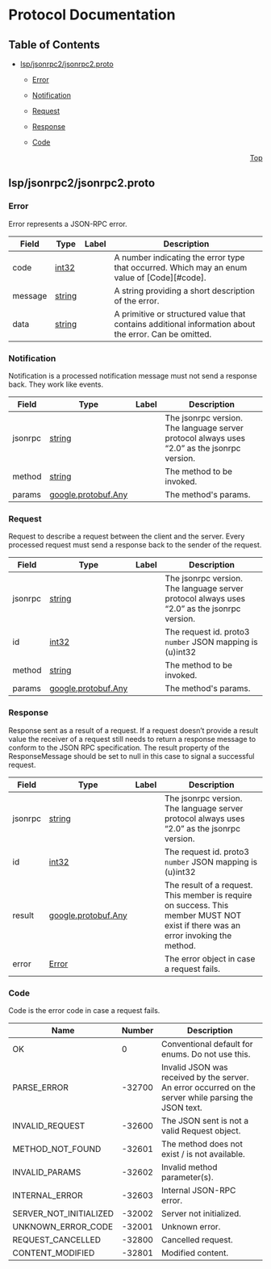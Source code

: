 <!-- protoc-gen-doc template https://github.com/pseudomuto/protoc-gen-doc/tree/master/resources -->
# Protocol Documentation
<a name="top"/>

## Table of Contents

- [lsp/jsonrpc2/jsonrpc2.proto](#lsp/jsonrpc2/jsonrpc2.proto)
  
    - [Error](#lsp.jsonrpc2.Error)
    - [Notification](#lsp.jsonrpc2.Notification)
    - [Request](#lsp.jsonrpc2.Request)
    - [Response](#lsp.jsonrpc2.Response)
  
    - [Code](#lsp.jsonrpc2.Code)
  
  




<a name="lsp/jsonrpc2/jsonrpc2.proto"/>
<p align="right"><a href="#top">Top</a></p>

 <!-- end services -->

## lsp/jsonrpc2/jsonrpc2.proto



<a name="lsp.jsonrpc2.Error"/>

### Error
Error represents a JSON-RPC error.


| Field | Type | Label | Description |
| ----- | ---- | ----- | ----------- |
| code | [int32](#int32) |  | A number indicating the error type that occurred.  Which may an enum value of [Code][#code]. |
| message | [string](#string) |  | A string providing a short description of the error. |
| data | [string](#string) |  | A primitive or structured value that contains additional information about the error. Can be omitted. |






<a name="lsp.jsonrpc2.Notification"/>

### Notification
Notification is a processed notification message must not send a response back. They work
like events.


| Field | Type | Label | Description |
| ----- | ---- | ----- | ----------- |
| jsonrpc | [string](#string) |  | The jsonrpc version.  The language server protocol always uses “2.0” as the jsonrpc version. |
| method | [string](#string) |  | The method to be invoked. |
| params | [google.protobuf.Any](#google.protobuf.Any) |  | The method's params. |






<a name="lsp.jsonrpc2.Request"/>

### Request
Request to describe a request between the client and the server. Every processed
request must send a response back to the sender of the request.


| Field | Type | Label | Description |
| ----- | ---- | ----- | ----------- |
| jsonrpc | [string](#string) |  | The jsonrpc version.  The language server protocol always uses “2.0” as the jsonrpc version. |
| id | [int32](#int32) |  | The request id.  proto3 `number` JSON mapping is (u)int32 |
| method | [string](#string) |  | The method to be invoked. |
| params | [google.protobuf.Any](#google.protobuf.Any) |  | The method's params. |






<a name="lsp.jsonrpc2.Response"/>

### Response
Response sent as a result of a request. If a request doesn’t provide a result value the
receiver of a request still needs to return a response message to conform to the JSON RPC
specification. The result property of the ResponseMessage should be set to null in this case
to signal a successful request.


| Field | Type | Label | Description |
| ----- | ---- | ----- | ----------- |
| jsonrpc | [string](#string) |  | The jsonrpc version.  The language server protocol always uses “2.0” as the jsonrpc version. |
| id | [int32](#int32) |  | The request id.  proto3 `number` JSON mapping is (u)int32 |
| result | [google.protobuf.Any](#google.protobuf.Any) |  | The result of a request. This member is require on success. This member MUST NOT exist if there was an error invoking the method. |
| error | [Error](#lsp.jsonrpc2.Error) |  | The error object in case a request fails. |





 <!-- end messages -->


<a name="lsp.jsonrpc2.Code"/>

### Code
Code is the error code in case a request fails.

| Name | Number | Description |
| ---- | ------ | ----------- |
| OK | 0 | Conventional default for enums. Do not use this. |
| PARSE_ERROR | -32700 | Invalid JSON was received by the server. An error occurred on the server while parsing the JSON text. |
| INVALID_REQUEST | -32600 | The JSON sent is not a valid Request object. |
| METHOD_NOT_FOUND | -32601 | The method does not exist / is not available. |
| INVALID_PARAMS | -32602 | Invalid method parameter(s). |
| INTERNAL_ERROR | -32603 | Internal JSON-RPC error. |
| SERVER_NOT_INITIALIZED | -32002 | Server not initialized. |
| UNKNOWN_ERROR_CODE | -32001 | Unknown error. |
| REQUEST_CANCELLED | -32800 | Cancelled request. |
| CONTENT_MODIFIED | -32801 | Modified content. |


 <!-- end enums -->

 <!-- end HasExtensions -->


